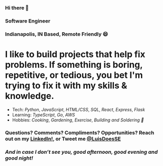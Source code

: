 <!--
**LSanchez17/LSanchez17** is a ✨ _special_ ✨ repository because its `README.md` (this file) appears on your GitHub profile.
Put a header down there, dont forget
-->

### Hi there 🙂  
###  Software Engineer
###  Indianapolis, IN Based, Remote Friendly 😄

#   I like to build projects that help fix problems.  If something is boring, repetitive, or tedious, you bet I'm trying to fix it with my skills & knowledge.  

*   Tech: *Python*, *JavaScript*, *HTML/CSS*, *SQL*, *React*, *Express*, *Flask*
*   Learning: *TypeScript*, *Go*, *AWS*
*   Hobbies: *Cooking*, *Gardening*, *Exercise*, *Building and Soldering 🤖*

###   **Questions? Comments? Compliments? Opportunities? Reach out on my [LinkedIn!](https://www.linkedin.com/in/lasj), or Tweet me [@LuisDoesSE](https://twitter.com/LuisDoesSE)**

### *And in case I don’t see you, good afternoon, good evening and good night!*
